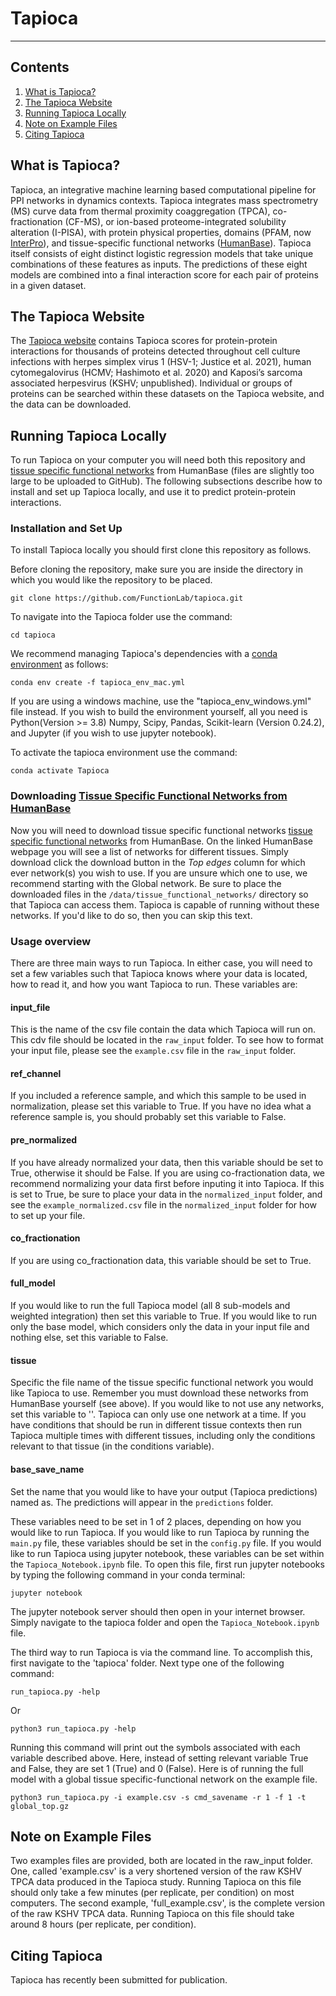 # Tapioca

---

## Contents

1. [What is Tapioca?](#what_is_tapioca)
2. [The Tapioca Website](#tapioca_website)
3. [Running Tapioca Locally](#local_usage)
4. [Note on Example Files](#examples)
5. [Citing Tapioca](#citation)


## <a name="what_is_tapioca"></a> What is Tapioca?
Tapioca, an integrative machine learning based computational pipeline for PPI networks in dynamics contexts. Tapioca integrates mass spectrometry (MS) curve data from thermal proximity coaggregation (TPCA), co-fractionation (CF-MS), or ion-based proteome-integrated solubility alteration (I-PISA), with protein physical properties, domains (PFAM, now [InterPro](https://www.ebi.ac.uk/interpro/)), and tissue-specific functional networks ([HumanBase](https://hb.flatironinstitute.org/)). Tapioca itself consists of eight distinct logistic regression models that take unique combinations of these features as inputs. The predictions of these eight models are combined into a final interaction score for each pair of proteins in a given dataset. 


## <a name="tapioca_website"></a> The Tapioca Website
The [Tapioca website](https://tapioca.princeton.edu/) contains Tapioca scores for protein-protein interactions for thousands of proteins detected throughout cell culture infections with herpes simplex virus 1 (HSV-1; Justice et al. 2021), human cytomegalovirus (HCMV; Hashimoto et al. 2020) and Kaposi’s sarcoma associated herpesvirus (KSHV; unpublished). Individual or groups of proteins can be searched within these datasets on the Tapioca website, and the data can be downloaded.


## <a name="local_usage"></a> Running Tapioca Locally
To run Tapioca on your computer you will need both this repository and [tissue specific functional networks](https://hb.flatironinstitute.org/download) from HumanBase (files are slightly too large to be uploaded to GitHub).
The following subsections describe how to install and set up Tapioca locally, and use it to predict protein-protein interactions.


### Installation and Set Up

To install Tapioca locally you should first clone this repository as follows.


Before cloning the repository, make sure you are inside the directory in which you would like the repository to be placed.

```
git clone https://github.com/FunctionLab/tapioca.git
```

To navigate into the Tapioca folder use the command:

```
cd tapioca 
```

We recommend managing Tapioca's dependencies with a [conda environment](https://www.anaconda.com/products/distribution) as follows:

```
conda env create -f tapioca_env_mac.yml 
```

If you are using a windows machine, use the "tapioca_env_windows.yml" file instead. If you wish to build the environment yourself, all you need is Python(Version >= 3.8) Numpy, Scipy, Pandas, Scikit-learn (Version 0.24.2), and Jupyter (if you wish to use jupyter notebook). 

To activate the tapioca environment use the command:

```
conda activate Tapioca
```



### Downloading [Tissue Specific Functional Networks from HumanBase](https://hb.flatironinstitute.org/download)

Now you will need to download tissue specific functional networks [tissue specific functional networks](https://hb.flatironinstitute.org/download) from HumanBase. On the linked HumanBase webpage you will see a list of networks
for different tissues. Simply download click the download button in the *Top edges* column for which ever network(s) you wish to use. If you are unsure which one to use, we recommend starting with the Global network. Be sure to place the downloaded files in the `/data/tissue_functional_networks/` directory so that Tapioca can access them. Tapioca is capable of running without these networks. If you'd like to do so, then you can skip this text.



### Usage overview

There are three main ways to run Tapioca. In either case, you will need to set a few variables such that Tapioca knows where your data is located, how to read it, and how you want Tapioca to run. These variables are:

#### input_file
This is the name of the csv file contain the data which Tapioca will run on. This cdv file should be located in the `raw_input` folder. To see how to format your input file, please see the `example.csv` file in the `raw_input` folder.

#### ref_channel
If you included a reference sample, and which this sample to be used in normalization, please set this variable to True. If you have no idea what a reference sample is, you should probably set this variable to False.

#### pre_normalized
If you have already normalized your data, then this variable should be set to True, otherwise it should be False. If you are using co-fractionation data, we recommend normalizing your data first before inputing it into Tapioca. If this is set to True, be sure to place your data in the `normalized_input` folder, and see the `example_normalized.csv` file in the `normalized_input` folder for how to set up your file.

#### co_fractionation
If you are using co_fractionation data, this variable should be set to True.


#### full_model
If you would like to run the full Tapioca model (all 8 sub-models and weighted integration) then set this variable to True. If you would like to run only the base model, which considers only the data in your input file and nothing else, set this variable to False.

#### tissue
Specific the file name of the tissue specific functional network you would like Tapioca to use. Remember you must download these networks from HumanBase yourself (see above). If you would like to not use any networks, set this variable to ''. Tapioca can only use one network at a time. If you have conditions that should be run in different tissue contexts then run Tapioca multiple times with different tissues, including only the conditions relevant to that tissue (in the conditions variable).

#### base_save_name
Set the name that you would like to have your output (Tapioca predictions) named as. The predictions will appear in the `predictions` folder.


These variables need to be set in 1 of 2 places, depending on how you would like to run Tapioca. If you would like to run Tapioca by running the `main.py` file, these variables should be set in the `config.py` file. If you would like to run Tapioca using jupyter notebook, these variables can be set within the `Tapioca_Notebook.ipynb` file. To open this file, first run jupyter notebooks by typing the following command in your conda terminal:

```
jupyter notebook 
```

The jupyter notebook server should then open in your internet browser. Simply navigate to the tapioca folder and open the `Tapioca_Notebook.ipynb` file.


The third way to run Tapioca is via the command line. To accomplish this, first navigate to the 'tapioca' folder. Next type one of the following command:

```
run_tapioca.py -help
```

Or

```
python3 run_tapioca.py -help
```

Running this command will print out the symbols associated with each variable described above. Here, instead of setting relevant variable True and False, they are set 1 (True) and 0 (False). Here is of running the full model with a global tissue specific-functional network on the example file.

```
python3 run_tapioca.py -i example.csv -s cmd_savename -r 1 -f 1 -t global_top.gz
```



## <a name="examples"></a> Note on Example Files
Two examples files are provided, both are located in the raw_input folder. One, called 'example.csv' is a very shortened version of the raw KSHV TPCA data produced in the Tapioca study. Running Tapioca on this file should only take a few minutes (per replicate, per condition) on most computers. The second example, 'full_example.csv', is the complete version of the raw KSHV TPCA data. Running Tapioca on this file should take around 8 hours (per replicate, per condition).


## <a name="citation"></a> Citing Tapioca
Tapioca has recently been submitted for publication.
